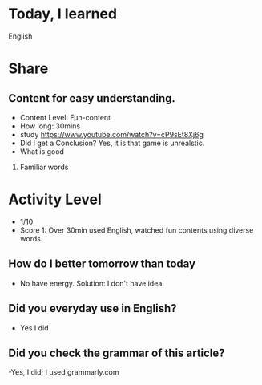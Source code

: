 # Today, I learned 
English

# Share
## Content for easy understanding.
- Content Level: Fun-content
- How long: 30mins
- study https://www.youtube.com/watch?v=cP9sEt8Xj6g
- Did I get a Conclusion?
  Yes, it is that game is unrealstic.
- What is good 
1. Familiar words

# Activity Level
- 1/10 
- Score 1: Over 30min used English, watched fun contents using diverse words.

## How do I better tomorrow than today
- No have energy.
Solution: I don't have idea.

## Did you everyday use in English?
- Yes I did

## Did you check the grammar of this article?
-Yes, I did; I used grammarly.com 
